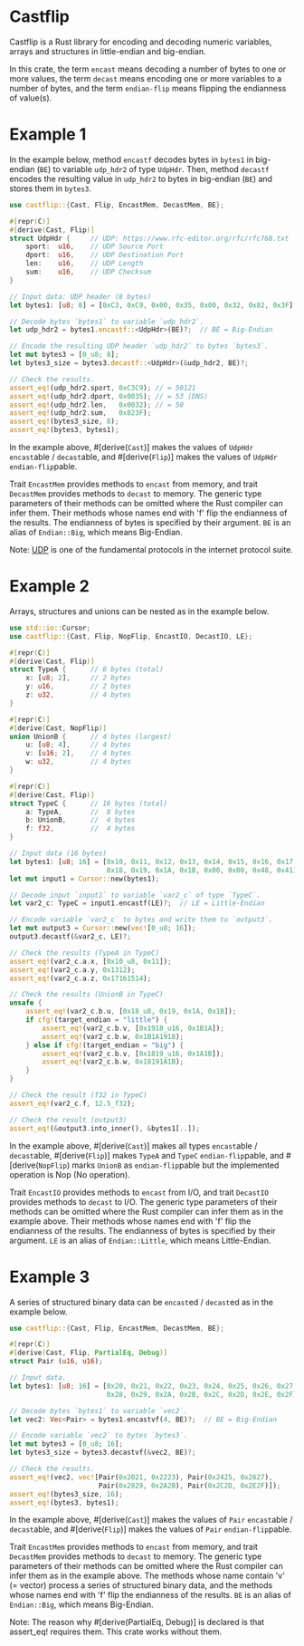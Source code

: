 # Castflip

Castflip is a Rust library for encoding and decoding numeric
variables, arrays and structures in little-endian and big-endian.

In this crate, the term `encast` means decoding a number of bytes to
one or more values, the term `decast` means encoding one or more
variables to a number of bytes, and the term `endian-flip` means
flipping the endianness of value(s).

# Example 1

In the example below, method `encastf` decodes bytes in `bytes1` in
big-endian (`BE`) to variable `udp_hdr2` of type `UdpHdr`.  Then,
method `decastf` encodes the resulting value in `udp_hdr2` to bytes in
big-endian (`BE`) and stores them in `bytes3`.

```rust
use castflip::{Cast, Flip, EncastMem, DecastMem, BE};

#[repr(C)]
#[derive(Cast, Flip)]
struct UdpHdr {     // UDP: https://www.rfc-editor.org/rfc/rfc768.txt
    sport:  u16,    // UDP Source Port
    dport:  u16,    // UDP Destination Port
    len:    u16,    // UDP Length
    sum:    u16,    // UDP Checksum
}

// Input data: UDP header (8 bytes)
let bytes1: [u8; 8] = [0xC3, 0xC9, 0x00, 0x35, 0x00, 0x32, 0x82, 0x3F];

// Decode bytes `bytes1` to variable `udp_hdr2`.
let udp_hdr2 = bytes1.encastf::<UdpHdr>(BE)?;  // BE = Big-Endian

// Encode the resulting UDP header `udp_hdr2` to bytes `bytes3`.
let mut bytes3 = [0_u8; 8];
let bytes3_size = bytes3.decastf::<UdpHdr>(&udp_hdr2, BE)?;

// Check the results.
assert_eq!(udp_hdr2.sport, 0xC3C9); // = 50121
assert_eq!(udp_hdr2.dport, 0x0035); // = 53 (DNS)
assert_eq!(udp_hdr2.len,   0x0032); // = 50
assert_eq!(udp_hdr2.sum,   0x823F);
assert_eq!(bytes3_size, 8);
assert_eq!(bytes3, bytes1);
```

In the example above, #[derive(`Cast`)] makes the values of `UdpHdr`
`encast`able / `decast`able, and #[derive(`Flip`)] makes the values
of `UdpHdr` `endian-flip`pable.

Trait `EncastMem` provides methods to `encast` from memory, and
trait `DecastMem` provides methods to `decast` to memory.  The
generic type parameters of their methods can be omitted where the Rust
compiler can infer them.  Their methods whose names end with 'f' flip
the endianness of the results.  The endianness of bytes is specified
by their argument.  `BE` is an alias of `Endian::Big`, which
means Big-Endian.

Note: [UDP] is one of the fundamental protocols in the internet
protocol suite.

[UDP]: https://en.wikipedia.org/wiki/User_Datagram_Protocol

# Example 2

Arrays, structures and unions can be nested as in the example below.

```rust
use std::io::Cursor;
use castflip::{Cast, Flip, NopFlip, EncastIO, DecastIO, LE};

#[repr(C)]
#[derive(Cast, Flip)]
struct TypeA {      // 8 bytes (total)
    x: [u8; 2],     // 2 bytes
    y: u16,         // 2 bytes
    z: u32,         // 4 bytes
}

#[repr(C)]
#[derive(Cast, NopFlip)]
union UnionB {      // 4 bytes (largest)
    u: [u8; 4],     // 4 bytes
    v: [u16; 2],    // 4 bytes
    w: u32,         // 4 bytes
}

#[repr(C)]
#[derive(Cast, Flip)]
struct TypeC {      // 16 bytes (total)
    a: TypeA,       //  8 bytes
    b: UnionB,      //  4 bytes
    f: f32,         //  4 bytes
}

// Input data (16 bytes)
let bytes1: [u8; 16] = [0x10, 0x11, 0x12, 0x13, 0x14, 0x15, 0x16, 0x17,
                        0x18, 0x19, 0x1A, 0x1B, 0x00, 0x00, 0x48, 0x41];
let mut input1 = Cursor::new(bytes1);

// Decode input `input1` to variable `var2_c` of type `TypeC`.
let var2_c: TypeC = input1.encastf(LE)?;  // LE = Little-Endian

// Encode variable `var2_c` to bytes and write them to `output3`.
let mut output3 = Cursor::new(vec![0_u8; 16]);
output3.decastf(&var2_c, LE)?;

// Check the results (TypeA in TypeC)
assert_eq!(var2_c.a.x, [0x10_u8, 0x11]);
assert_eq!(var2_c.a.y, 0x1312);
assert_eq!(var2_c.a.z, 0x17161514);

// Check the results (UnionB in TypeC)
unsafe {
    assert_eq!(var2_c.b.u, [0x18_u8, 0x19, 0x1A, 0x1B]);
    if cfg!(target_endian = "little") {
        assert_eq!(var2_c.b.v, [0x1918_u16, 0x1B1A]);
        assert_eq!(var2_c.b.w, 0x1B1A1918);
    } else if cfg!(target_endian = "big") {
        assert_eq!(var2_c.b.v, [0x1819_u16, 0x1A1B]);
        assert_eq!(var2_c.b.w, 0x18191A1B);
    }
}

// Check the result (f32 in TypeC)
assert_eq!(var2_c.f, 12.5_f32);

// Check the result (output3)
assert_eq!(&output3.into_inner(), &bytes1[..]);
```

In the example above, #[derive(`Cast`)] makes all types
`encast`able / `decast`able, #[derive(`Flip`)] makes `TypeA`
and `TypeC` `endian-flip`pable, and #[derive(`NopFlip`) marks
`UnionB` as `endian-flip`pable but the implemented operation is
Nop (No operation).

Trait `EncastIO` provides methods to `encast` from I/O, and trait
`DecastIO` provides methods to `decast` to I/O.  The generic type
parameters of their methods can be omitted where the Rust compiler can
infer them as in the example above.  Their methods whose names end
with 'f' flip the endianness of the results.  The endianness of bytes
is specified by their argument.  `LE` is an alias of
`Endian::Little`, which means Little-Endian.

# Example 3

A series of structured binary data can be `encast`ed / `decast`ed as
in the example below.

```rust
use castflip::{Cast, Flip, EncastMem, DecastMem, BE};

#[repr(C)]
#[derive(Cast, Flip, PartialEq, Debug)]
struct Pair (u16, u16);

// Input data.
let bytes1: [u8; 16] = [0x20, 0x21, 0x22, 0x23, 0x24, 0x25, 0x26, 0x27,
                        0x28, 0x29, 0x2A, 0x2B, 0x2C, 0x2D, 0x2E, 0x2F];

// Decode bytes `bytes1` to variable `vec2`.
let vec2: Vec<Pair> = bytes1.encastvf(4, BE)?;  // BE = Big-Endian

// Encode variable `vec2` to bytes `bytes3`.
let mut bytes3 = [0_u8; 16];
let bytes3_size = bytes3.decastvf(&vec2, BE)?;

// Check the results.
assert_eq!(vec2, vec![Pair(0x2021, 0x2223), Pair(0x2425, 0x2627),
                      Pair(0x2829, 0x2A2B), Pair(0x2C2D, 0x2E2F)]);
assert_eq!(bytes3_size, 16);
assert_eq!(bytes3, bytes1);
```

In the example above, #[derive(`Cast`)] makes the values of `Pair`
`encast`able / `decast`able, and #[derive(`Flip`)] makes the values
of `Pair` `endian-flip`pable.

Trait `EncastMem` provides methods to `encast` from memory, and
trait `DecastMem` provides methods to `decast` to memory.  The
generic type parameters of their methods can be omitted where the Rust
compiler can infer them as in the example above.  The methods whose
name contain 'v' (= vector) process a series of structured binary
data, and the methods whose names end with 'f' flip the endianness of
the results.  `BE` is an alias of `Endian::Big`, which means
Big-Endian.

Note: The reason why #[derive(PartialEq, Debug)] is declared is that
assert_eq! requires them.  This crate works without them.
